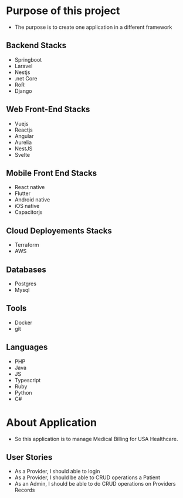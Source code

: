 # Purpose of this project 

- The purpose is to create one application in a different framework


## Backend Stacks
- Springboot
- Laravel
- Nestjs
- .net Core
- RoR
- Django
  


## Web Front-End Stacks

- Vuejs
- Reactjs
- Angular
- Aurelia
- NestJS
- Svelte
  

## Mobile Front End Stacks

- React native
- Flutter
- Android native
- iOS native
- Capacitorjs

## Cloud Deployements Stacks

- Terraform
- AWS

## Databases

- Postgres
- Mysql

## Tools

- Docker
- git

## Languages

- PHP
- Java
- JS
- Typescript
- Ruby
- Python
- C#

# About Application

- So this application is to manage Medical Billing for USA Healthcare.

## User Stories

- As a Provider, I should able to login
- As a Provider, I should be able to CRUD operations a Patient
- As an Admin, I should be able to do CRUD operations on Providers Records
